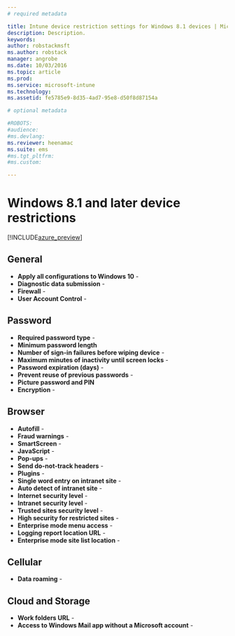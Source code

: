 ```yaml
---
# required metadata

title: Intune device restriction settings for Windows 8.1 devices | Microsoft Docs
description: Description.
keywords:
author: robstackmsft
ms.author: robstack
manager: angrobe
ms.date: 10/03/2016
ms.topic: article
ms.prod:
ms.service: microsoft-intune
ms.technology:
ms.assetid: fe5785e9-8d35-4ad7-95e8-d50f8d87154a

# optional metadata

#ROBOTS:
#audience:
#ms.devlang:
ms.reviewer: heenamac
ms.suite: ems
#ms.tgt_pltfrm:
#ms.custom:

---
```


# Windows 8.1 and later device restrictions

[!INCLUDE[azure_preview](../includes/azure_preview.md)]

## General	
- 	**Apply all configurations to Windows 10** - 	
- 	**Diagnostic data submission** - 	
- 	**Firewall** - 	
- 	**User Account Control** - 	
## Password
- 	**Required password type** - 	
- 	**Minimum password length**	
- 	**Number of sign-in failures before wiping device** - 	
- 	**Maximum minutes of inactivity until screen locks** - 	
- 	**Password expiration (days)** -  
- 	**Prevent reuse of previous passwords** - 	
- 	**Picture password and PIN**	
- 	**Encryption** - 	
## Browser	
- 	**Autofill** - 	
- 	**Fraud warnings** - 	
- 	**SmartScreen** - 	
- 	**JavaScript** - 	
- 	**Pop-ups** - 	
- 	**Send do-not-track headers** - 	
- 	**Plugins** - 	
- 	**Single word entry on intranet site** - 	
- 	**Auto detect of intranet site** - 	
- 	**Internet security level** - 
- 	**Intranet security level** - 	
- 	**Trusted sites security level** - 	
- 	**High security for restricted sites** - 	
- 	**Enterprise mode menu access** - 	
- 	**Logging report location URL** - 	
- 	**Enterprise mode site list location** - 	
## Cellular
- 	**Data roaming** - 	
## Cloud and Storage	
- 	**Work folders URL** - 	
- 	**Access to Windows Mail app without a Microsoft account** - 	
